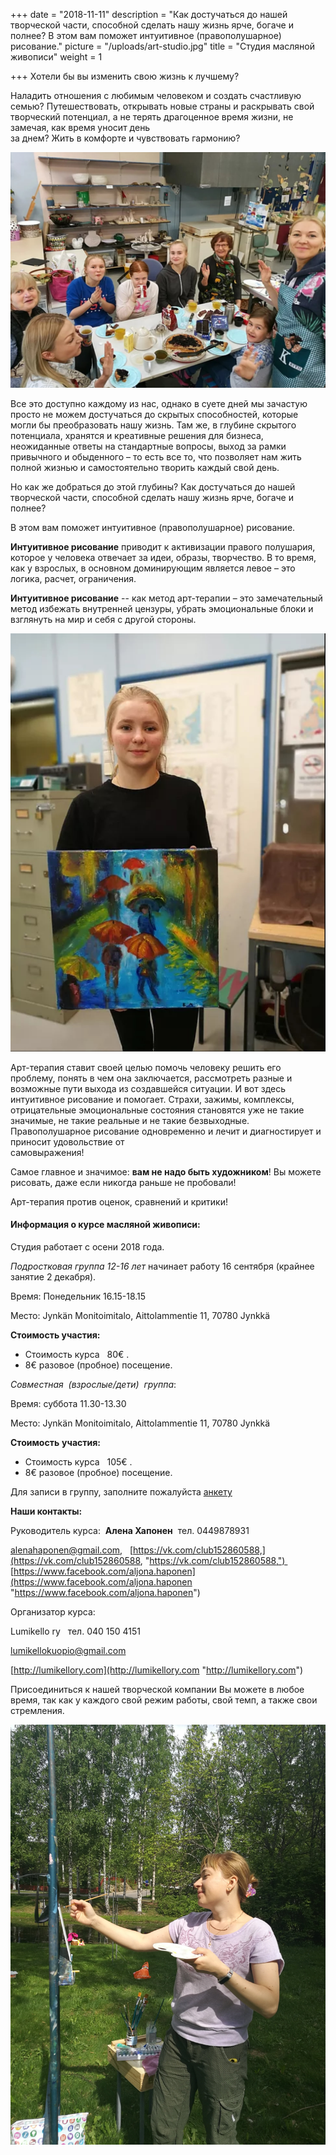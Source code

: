 +++
date = "2018-11-11"
description = "Как достучаться до нашей творческой части, способной сделать нашу жизнь ярче, богаче и полнее? В этом вам поможет интуитивное (правополушарное) рисование."
picture = "/uploads/art-studio.jpg"
title = "Cтудия масляной живописи"
weight = 1

+++
Хотели бы вы изменить свою жизнь к лучшему?

Наладить отношения с любимым человеком и создать счастливую семью? Путешествовать, открывать новые страны и раскрывать свой творческий потенциал, а не терять драгоценное время жизни, не замечая, как время уносит день  
за днем? Жить в комфорте и чувствовать гармонию?

![](/uploads/art-studio-01.jpg)

Все это доступно каждому из нас, однако в суете дней мы зачастую просто не можем достучаться до скрытых способностей, которые могли бы преобразовать нашу жизнь. Там же, в глубине скрытого потенциала, хранятся и креативные решения для бизнеса, неожиданные ответы на стандартные вопросы, выход за рамки привычного и обыденного – то есть все то, что позволяет нам жить полной жизнью и самостоятельно творить каждый свой день.

Но как же добраться до этой глубины? Как достучаться до нашей творческой части, способной сделать нашу жизнь ярче, богаче и полнее?

В этом вам поможет интуитивное (правополушарное) рисование.

**Интуитивное рисование** приводит к активизации правого полушария, которое у человека отвечает за идеи, образы, творчество. В то время, как у взрослых, в основном доминирующим является левое – это логика, расчет, ограничения.

**Интуитивное рисование** -- как метод арт-терапии – это замечательный метод избежать внутренней цензуры, убрать эмоциональные блоки и взглянуть на мир и себя с другой стороны.

![](/uploads/art-studio-02.jpg)

Арт-терапия ставит своей целью помочь человеку решить его проблему, понять в чем она заключается, рассмотреть разные и возможные пути выхода из создавшейся ситуации. И вот здесь интуитивное рисование и помогает. Страхи, зажимы, комплексы, отрицательные эмоциональные состояния становятся уже не такие значимые, не такие реальные и не такие безвыходные. Правополушарное рисование одновременно и лечит и диагностирует и приносит удовольствие от  
самовыражения!

Самое главное и значимое: **вам не надо быть художником**! Вы можете рисовать, даже если никогда раньше не пробовали!

Арт-терапия против оценок, сравнений и критики!

#### **Информация о курсе масляной живописи:**

Студия работает с осени 2018 года.

_Подростковая группа 12-16 лет_ начинает работу 16 сентября (крайнее занятие 2 декабря). 

Время: Понедельник 16.15-18.15

Место: Jynkän Monitoimitalo, Aittolammentie 11, 70780 Jynkkä

**Стоимость участия:**

* Стоимость курса   80€ .
* 8€ разовое (пробное) посещение.

_Совместная  (взрослые/дети)  группа_: 

Время: суббота 11.30-13.30

Место: Jynkän Monitoimitalo, Aittolammentie 11, 70780 Jynkkä

**Стоимость** **участия:** 

* Стоимость курса   105€ .
* 8€ разовое (пробное) посещение.

Для записи в группу, заполните пожалуйста [анкету](https://forms.gle/YWvPSV7SZpwCmjDv6)

**Наши контакты:**

Руководитель курса:  **Алена Хапонен**  тел. 0449878931

alenahaponen@gmail.com,   [https://vk.com/club152860588,](https://vk.com/club152860588, "https://vk.com/club152860588,")    [https://www.facebook.com/aljona.haponen](https://www.facebook.com/aljona.haponen "https://www.facebook.com/aljona.haponen")

Организатор курса:

Lumikello ry   тел. 040 150 4151

lumikellokuopio@gmail.com

[http://lumikellory.com](http://lumikellory.com "http://lumikellory.com")

​Присоединиться к нашей творческой компании Вы можете в любое время, так как у каждого свой режим работы, свой темп, а также свои стремления.

​![](/uploads/art-studio-03.jpg)